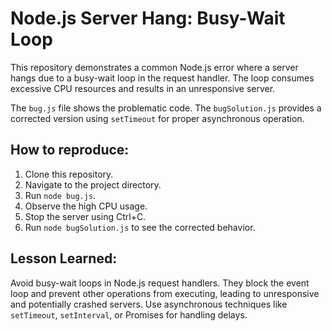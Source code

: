 # Node.js Server Hang: Busy-Wait Loop

This repository demonstrates a common Node.js error where a server hangs due to a busy-wait loop in the request handler. The loop consumes excessive CPU resources and results in an unresponsive server.

The `bug.js` file shows the problematic code.  The `bugSolution.js` provides a corrected version using `setTimeout` for proper asynchronous operation.

## How to reproduce:

1. Clone this repository.
2. Navigate to the project directory.
3. Run `node bug.js`.
4. Observe the high CPU usage.
5. Stop the server using Ctrl+C.
6. Run `node bugSolution.js` to see the corrected behavior.

## Lesson Learned:

Avoid busy-wait loops in Node.js request handlers. They block the event loop and prevent other operations from executing, leading to unresponsive and potentially crashed servers. Use asynchronous techniques like `setTimeout`, `setInterval`, or Promises for handling delays.